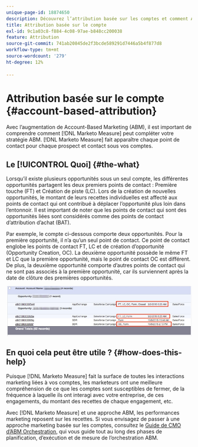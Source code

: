 ```yaml
---
unique-page-id: 18874650
description: Découvrez l’attribution basée sur les comptes et comment Adobe Marketo Measure complète votre stratégie Account-Based Marketing (ABM).
title: Attribution basée sur le compte
exl-id: 9c1a03c8-f884-4c08-97ae-b848cc200038
feature: Attribution
source-git-commit: 741ab20845de2f3bcde589291d7446a5b4f877d8
workflow-type: tm+mt
source-wordcount: '279'
ht-degree: 12%

---
```


# Attribution basée sur le compte {#account-based-attribution}

Avec l’augmentation de Account-Based Marketing (ABM), il est important de comprendre comment [!DNL Marketo Measure] peut compléter votre stratégie ABM. [!DNL Marketo Measure] fait apparaître chaque point de contact pour chaque prospect et contact sous vos comptes.

## Le [!UICONTROL Quoi] {#the-what}

Lorsqu’il existe plusieurs opportunités sous un seul compte, les différentes opportunités partagent les deux premiers points de contact : Première touche (FT) et Création de piste (LC). Lors de la création de nouvelles opportunités, le montant de leurs recettes individuelles est affecté aux points de contact qui ont contribué à déplacer l’opportunité plus loin dans l’entonnoir. Il est important de noter que les points de contact qui sont des opportunités liées sont considérés comme des points de contact d’attribution d’achat (BAT).

Par exemple, le compte ci-dessous comporte deux opportunités. Pour la première opportunité, il n’a qu’un seul point de contact. Ce point de contact englobe les points de contact FT, LC et de création d’opportunité (Opportunity Creation, OC). La deuxième opportunité possède le même FT et LC que la première opportunité, mais le point de contact OC est différent. De plus, la deuxième opportunité comporte d’autres points de contact qui ne sont pas associés à la première opportunité, car ils surviennent après la date de clôture des premières opportunités.

![](assets/1.jpg)

## En quoi cela peut être utile ? {#how-does-this-help}

Puisque [!DNL Marketo Measure] fait la surface de toutes les interactions marketing liées à vos comptes, les marketeurs ont une meilleure compréhension de ce que les comptes sont susceptibles de fermer, de la fréquence à laquelle ils ont interagi avec votre entreprise, de ces engagements, du montant des recettes de chaque engagement, etc.

Avec [!DNL Marketo Measure] et une approche ABM, les performances marketing reposent sur les recettes. Si vous envisagez de passer à une approche marketing basée sur les comptes, consultez le [Guide de CMO d’ABM Orchestration](https://engage.marketo.com/rs/460-TDH-945/images/BZ-CMOs-Guide-To-ABM-Orchestration-By-Bizible.pdf), qui vous guide tout au long des phases de planification, d’exécution et de mesure de l’orchestration ABM.
